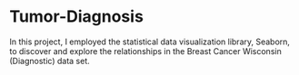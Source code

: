 # Tumor-Diagnosis
In this project, I employed the statistical data visualization library, Seaborn, to discover and explore the relationships in the Breast Cancer Wisconsin (Diagnostic) data set. 
